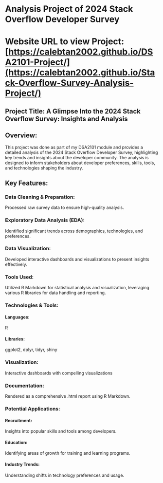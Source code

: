 # Analysis Project of 2024 Stack Overflow Developer Survey 
# Website URL to view Project: [https://calebtan2002.github.io/DSA2101-Project/](https://calebtan2002.github.io/Stack-Overflow-Survey-Analysis-Project/)
## Project Title: A Glimpse Into the 2024 Stack Overflow Survey: Insights and Analysis
## Overview:
This project was done as part of my DSA2101 module and provides a detailed analysis of the 2024 Stack Overflow Developer Survey, highlighting key trends and insights about the developer community. The analysis is designed to inform stakeholders about developer preferences, skills, tools, and technologies shaping the industry.

## Key Features:
### Data Cleaning & Preparation: 
Processed raw survey data to ensure high-quality analysis.
### Exploratory Data Analysis (EDA): 
Identified significant trends across demographics, technologies, and preferences.
### Data Visualization: 
Developed interactive dashboards and visualizations to present insights effectively.
### Tools Used: 
Utilized R Markdown for statistical analysis and visualization, leveraging various R libraries for data handling and reporting.
### Technologies & Tools:
#### Languages: 
R
#### Libraries: 
ggplot2, dplyr, tidyr, shiny
### Visualization: 
Interactive dashboards with compelling visualizations
### Documentation: 
Rendered as a comprehensive .html report using R Markdown.
### Potential Applications:
#### Recruitment: 
Insights into popular skills and tools among developers.
#### Education: 
Identifying areas of growth for training and learning programs.
#### Industry Trends: 
Understanding shifts in technology preferences and usage.
